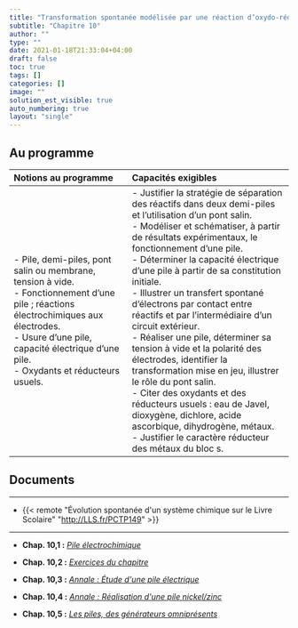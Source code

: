 ```yaml
---
title: "Transformation spontanée modélisée par une réaction d’oxydo-réduction"
subtitle: "Chapitre 10"
author: ""
type: ""
date: 2021-01-18T21:33:04+04:00
draft: false
toc: true
tags: []
categories: []
image: ""
solution_est_visible: true
auto_numbering: true
layout: "single"
---
```


## Au programme

| Notions au programme | Capacités exigibles |
| :---- | :---- |
| - Pile, demi-piles, pont salin ou membrane, tension à vide.<br />- Fonctionnement d’une pile ; réactions électrochimiques aux électrodes.<br />- Usure d’une pile, capacité électrique d’une pile.<br />- Oxydants et réducteurs usuels. | - Justifier la stratégie de séparation des réactifs dans deux demi-piles et l’utilisation d’un pont salin.<br />- Modéliser et schématiser, à partir de résultats expérimentaux, le fonctionnement d’une pile.<br />- Déterminer la capacité électrique d’une pile à partir de sa constitution initiale.<br />- Illustrer un transfert spontané d’électrons par contact entre réactifs et par l’intermédiaire d’un circuit extérieur.<br />- Réaliser une pile, déterminer sa tension à vide et la polarité des électrodes, identifier la transformation mise en jeu, illustrer le rôle du pont salin.<br />- Citer des oxydants et des réducteurs usuels : eau de Javel, dioxygène, dichlore, acide ascorbique, dihydrogène, métaux.<br />- Justifier le caractère réducteur des métaux du bloc s. |

## Documents

----

- {{< remote "Évolution spontanée d'un système chimique sur le Livre Scolaire" "http://LLS.fr/PCTP149" >}}

----

- **Chap. 10,1 :** [*Pile électrochimique*](1-piles)

- **Chap. 10,2 :** [*Exercices du chapitre*](2-exercices)

- **Chap. 10,3 :** [*Annale : Étude d'une pile électrique*](3-annale-1)

- **Chap. 10,4 :** [*Annale : Réalisation d'une pile nickel/zinc*](4-annale-2)

- **Chap. 10,5 :** [*Les piles, des générateurs omniprésents*](5-piles-exemples)
